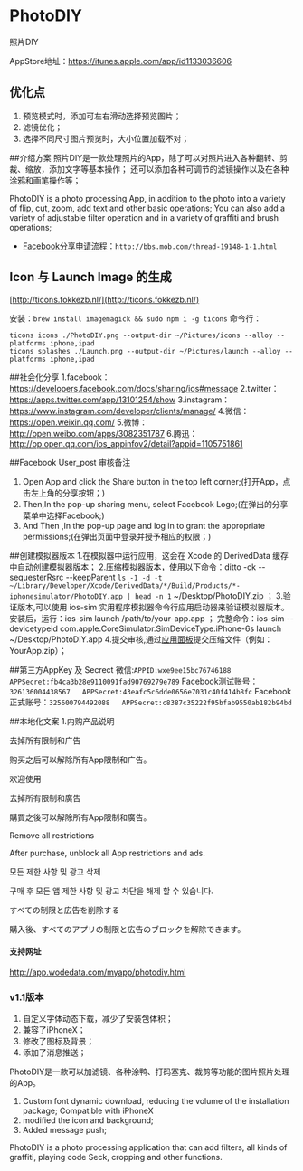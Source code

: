 PhotoDIY
==========
照片DIY

AppStore地址：https://itunes.apple.com/app/id1133036606

## 优化点
1. 预览模式时，添加可左右滑动选择预览图片；
2. 滤镜优化；
3. 选择不同尺寸图片预览时，大小位置加载不对；

##介绍方案
照片DIY是一款处理照片的App，除了可以对照片进入各种翻转、剪裁、缩放，添加文字等基本操作；
还可以添加各种可调节的滤镜操作以及在各种涂鸦和画笔操作等；

PhotoDIY is a photo processing App, in addition to the photo into a variety of flip, cut, zoom, add text and other basic operations;
You can also add a variety of adjustable filter operation and in a variety of graffiti and brush operations;

* [Facebook分享申请流程](http://bbs.mob.com/thread-19148-1-1.html)：`http://bbs.mob.com/thread-19148-1-1.html`


## Icon 与 Launch Image 的生成

[http://ticons.fokkezb.nl/](http://ticons.fokkezb.nl/)

安装：`brew install imagemagick && sudo npm i -g ticons`
命令行：
```
ticons icons ./PhotoDIY.png --output-dir ~/Pictures/icons --alloy --platforms iphone,ipad
ticons splashes ./Launch.png --output-dir ~/Pictures/launch --alloy --platforms iphone,ipad
```




##社会化分享
1.facebook：https://developers.facebook.com/docs/sharing/ios#message
2.twitter：https://apps.twitter.com/app/13101254/show
3.instagram：https://www.instagram.com/developer/clients/manage/
4.微信：https://open.weixin.qq.com/
5.微博：http://open.weibo.com/apps/3082351787
6.腾迅：http://op.open.qq.com/ios_appinfov2/detail?appid=1105751861

##Facebook User_post 审核备注
1. Open App and click the Share button in the top left corner;(打开App，点击左上角的分享按钮；)
2. Then,In the pop-up sharing menu, select Facebook Logo;(在弹出的分享菜单中选择Facebook;)
3. And Then ,In the pop-up page and log in to grant the appropriate permissions;(在弹出页面中登录并授予相应的权限；)


##创建模拟器版本
1.在模拟器中运行应用，这会在 Xcode 的 DerivedData 缓存中自动创建模拟器版本；
2.压缩模拟器版本，使用以下命令：ditto -ck --sequesterRsrc --keepParent `ls -1 -d -t ~/Library/Developer/Xcode/DerivedData/*/Build/Products/*-iphonesimulator/PhotoDIY.app | head -n 1` ~/Desktop/PhotoDIY.zip ；
3.验证版本,可以使用 ios-sim 实用程序模拟器命令行应用启动器来验证模拟器版本。
安装后，运行：ios-sim launch /path/to/your-app.app ；
完整命令：ios-sim --devicetypeid com.apple.CoreSimulator.SimDeviceType.iPhone-6s launch ~/Desktop/PhotoDIY.app
4.提交审核,通过[应用面板](https://developers.facebook.com/apps)提交压缩文件（例如：YourApp.zip）；

##第三方AppKey 及 Secrect
微信:`APPID:wxe9ee15bc76746188   APPSecret:fb4ca3b28e9110091fad90769279e789`
Facebook测试账号：`326136004438567   APPSecret:43eafc5c6dde0656e7031c40f414b8fc`
Facebook正式账号：`325600794492088   APPSecret:c8387c35222f95bfab9550ab182b94bd`


##本地化文案
1.内购产品说明

去掉所有限制和广告

购买之后可以解除所有App限制和广告。

欢迎使用

去掉所有限制和廣告

購買之後可以解除所有App限制和廣告。


Remove all restrictions

After purchase, unblock all App restrictions and ads.


모든 제한 사항 및 광고 삭제

구매 후 모든 앱 제한 사항 및 광고 차단을 해제 할 수 있습니다.


すべての制限と広告を削除する

購入後、すべてのアプリの制限と広告のブロックを解除できます。

#### 支持网址
http://app.wodedata.com/myapp/photodiy.html

### v1.1版本

1. 自定义字体动态下载，减少了安装包体积；
2. 兼容了iPhoneX；
3. 修改了图标及背景；
4. 添加了消息推送；

PhotoDIY是一款可以加滤镜、各种涂鸭、打码塞克、裁剪等功能的图片照片处理的App。

1. Custom font dynamic download, reducing the volume of the installation package;
Compatible with iPhoneX
3. modified the icon and background;
4. Added message push;

PhotoDIY is a photo processing application that can add filters, all kinds of graffiti, playing code Seck, cropping and other functions.

